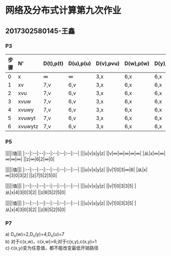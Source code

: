 # 网络及分布式计算第九次作业
## 2017302580145-王鑫

### P3
|步骤|N'|D(t),p(t)|D(u),p(u)|D(v),pvu)|D(w),p(w)|D(y),p(y)|D(z),p(z)|
|:--|:--|:--|:--|:--|:--|:--|:--|
|0|x|&infin;|&infin;|3,x|6,x|6,x|8,x|
|1|xv|7,v|6,v|3,x|6,x|6,x|8,x|
|2|xvu|7,v|6,v|3,x|6,x|6,x|8,x|
|3|xvuw|7,v|6,v|3,x|6,x|6,x|8,x|
|4|xvuwy|7,v|6,v|3,x|6,x|6,x|8,x|
|5|xvuwyt|7,v|6,v|3,x|6,x|6,x|8,x|
|6|xvuwytz|7,v|6,v|3,x|6,x|6,x|8,x|

### P5
|||||值|||
|:--|:--|:--|:--|:--|:--|:--|:--|
|||u|v|x|y|z|
||v|&infin;|&infin;|&infin;|&infin;|&infin;|
|从|x|&infin;|&infin;|&infin;|&infin;|&infin;|
||z|&infin;|6|2|&infin;|0|

|||||值|||
|:--|:--|:--|:--|:--|:--|:--|:--|
|||u|v|x|y|z|
||v|1|0|3|&infin;|6|
|从|x|&infin;|3|0|3|2|
||z|7|5|2|5|0|

|||||值|||
|:--|:--|:--|:--|:--|:--|:--|:--|
|||u|v|x|y|z|
||v|1|0|3|3|5|
|从|x|4|3|0|3|2|
||z|6|5|2|5|0|

|||||值|||
|:--|:--|:--|:--|:--|:--|:--|:--|
|||u|v|x|y|z|
||v|1|0|3|3|5|
|从|x|4|3|0|3|2|
||z|6|5|2|5|0|

### P7
a) D<sub>x</sub>(w)=2,D<sub>x</sub>(y)=4,D<sub>x</sub>(u)=7   
b) 对于c(x,w)，c(x,w)>6;对于c(x,y),c(x,y)=1   
c) c(x,y)变为任意值，都不能改变最低开销路径
